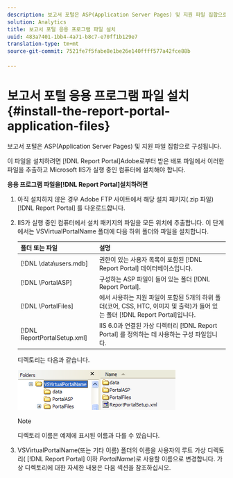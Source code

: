 ```yaml
---
description: 보고서 포털은 ASP(Application Server Pages) 및 지원 파일 집합으로 구성됩니다.
solution: Analytics
title: 보고서 포털 응용 프로그램 파일 설치
uuid: 483a7401-1bb4-4a71-b8c7-e70ff1b129e7
translation-type: tm+mt
source-git-commit: 7521fe7f5fabe8e1be26e140ffff577a42fce88b

---
```



# 보고서 포털 응용 프로그램 파일 설치{#install-the-report-portal-application-files}

보고서 포털은 ASP(Application Server Pages) 및 지원 파일 집합으로 구성됩니다.

이 파일을 설치하려면 [!DNL Report Portal]Adobe로부터 받은 배포 파일에서 이러한 파일을 추출하고 Microsoft IIS가 실행 중인 컴퓨터에 설치해야 합니다.

**응용 프로그램 파일을[!DNL Report Portal]설치하려면**

1. 아직 설치하지 않은 경우 Adobe FTP 사이트에서 해당 설치 패키지(.zip 파일) [!DNL Report Portal] 를 다운로드합니다.
1. IIS가 실행 중인 컴퓨터에서 설치 패키지의 파일을 모든 위치에 추출합니다. 이 단계에서는 VSVirtualPortalName 폴더에 다음 하위 폴더와 파일을 설치합니다.

   | 폴더 또는 파일 | 설명 |
   |---|---|
   | [!DNL \data\users.mdb] | 권한이 있는 사용자 목록이 포함된 [!DNL Report Portal] 데이터베이스입니다. |
   | [!DNL \PortalASP\] | 구성하는 ASP 파일이 들어 있는 폴더 [!DNL Report Portal]. |
   | [!DNL \PortalFiles\] | 에서 사용하는 지원 파일이 포함된 5개의 하위 폴더(코어, CSS, HTC, 이미지 및 출력)가 들어 있는 폴더 [!DNL Report Portal]입니다. |
   | [!DNL ReportPortalSetup.xml] | IIS 6.0과 연결된 가상 디렉터리 [!DNL Report Portal] 를 정의하는 데 사용하는 구성 파일입니다. |

   디렉토리는 다음과 같습니다.

   ![](assets/rptPort_scrn_installDir.png)

   >[!NOTE]
   >
   >디렉토리 이름은 예제에 표시된 이름과 다를 수 있습니다.

1. VSVirtualPortalName(또는 기타 이름) 폴더의 이름을 사용자의 루트 가상 디렉토리( [!DNL Report Portal] 이하 *PortalName*)로 사용할 이름으로 변경합니다. 가상 디렉토리에 대한 자세한 내용은 다음 섹션을 참조하십시오.
